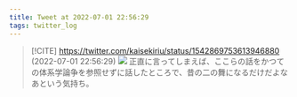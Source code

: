 ```yaml
---
title: Tweet at 2022-07-01 22:56:29
tags: twitter_log
---
```


> [!CITE] https://twitter.com/kaisekiriu/status/1542869753613946880 (2022-07-01 22:56:29)
> ![](https://twitter.com/kaisekiriu/status/1542869753613946880)
> 正直に言ってしまえば、ここらの話をかつての体系学論争を参照せずに話したところで、昔の二の舞になるだけだよなあという気持ち。
